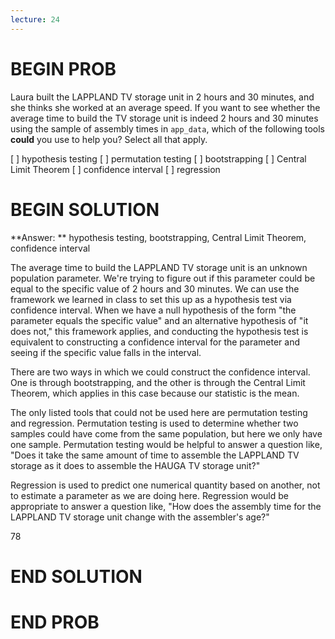 ```yaml
---
lecture: 24
---
```


# BEGIN PROB

Laura built the LAPPLAND TV storage unit in 2 hours and 30 minutes, and she thinks she worked at an average speed. If you want to see whether the average time to build the TV storage unit is indeed 2 hours and 30 minutes using the sample of assembly times in `app_data`, which of the following tools **could** you use to help you? Select all that apply.

[ ] hypothesis testing
[ ] permutation testing
[ ] bootstrapping
[ ] Central Limit Theorem
[ ] confidence interval
[ ] regression

# BEGIN SOLUTION

**Answer: ** hypothesis testing, bootstrapping, Central Limit Theorem, confidence interval

The average time to build the LAPPLAND TV storage unit is an unknown population parameter. We're trying to figure out if this parameter could be equal to the specific value of 2 hours and 30 minutes. We can use the framework we learned in class to set this up as a hypothesis test via confidence interval. When we have a null hypothesis of the form "the parameter equals the specific value" and an alternative hypothesis of "it does not," this framework applies, and conducting the hypothesis test is equivalent to constructing a confidence interval for the parameter and seeing if the specific value falls in the interval. 

There are two ways in which we could construct the confidence interval. One is through bootstrapping, and the other is through the Central Limit Theorem, which applies in this case because our statistic is the mean. 

The only listed tools that could not be used here are permutation testing and regression. Permutation testing is used to determine whether two samples could have come from the same population, but here we only have one sample. Permutation testing would be helpful to answer a question like, "Does it take the same amount of time to assemble the LAPPLAND TV storage as it does to assemble the HAUGA TV storage unit?"

Regression is used to predict one numerical quantity based on another, not to estimate a parameter as we are doing here. Regression would be appropriate to answer a question like, "How does the assembly time for the LAPPLAND TV storage unit change with the assembler's age?"

<average>78</average>
# END SOLUTION

# END PROB